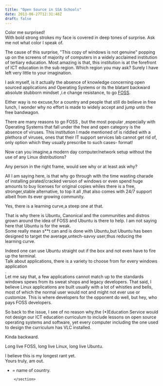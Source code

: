 ```yaml
---
title: "Open Source in SSA Schools"
date: 2013-06-27T12:31:48Z
draft: false
---
```


<section class="post-content">
            <p>Color me surprised!<br>
With bold strong strokes my face is covered in deep tones of surprise. Ask me not what color I speak of.</p>
<p>The cause of this surprise, "This copy of windows is not genuine" popping up on the screens of majority  of computers in a widely acclaimed institution of  tertiary education. Most amazing is that, this institution is at the forefront of  ICT education in the sub region. Which region you may ask?  Surely I have left very little to your imagination.</p>
<p>I ask myself, is it actually the absence of knowledge concerning  open sourced applications and Operating Systems or its the blatant backward absolute stubborn mindset ,i.e change resistance, to go <a href="https://en.wikipedia.org/wiki/Free_and_open-source_software">FOSS</a>.</p>
<p>Either way is no excuse,for a country and people that still do believe in free lunch, I wonder why no effort  is made to widely accept  and jump unto the free bandwagon.</p>
<p>There are many  reasons to go FOSS , but the most popular ,especially with Operating Systems that fall under the free and open category is the absence of viruses. This institution I made mentioned of is riddled with a plethora of viruses, ones that their IT support services lab cannot get rid of, only option which they usually prescribe to such cases- format!</p>
<p>Now can you imagine,a modern day computer/network setup without the use of any Linux distributions?</p>
<p>Any person in the right frame, would see why or at least ask why?</p>
<p>All I am saying here, is that why go through with the time wasting charade of installing pirated/cracked version of windows or even spend huge amounts to buy licenses for original copies whiles there is a free, stronger,stable alternative, to top it all ,that also comes with 24/7 support albeit from its ever growing community.</p>
<p>Yes, there is a learning curve,a steep one at that.</p>
<p>That is why there is Ubuntu, Canonical and the communities and distros grown around the idea of FOSS  and Ubuntu is there to help. I am not saying here that Ubuntu is for the weak.<br>
Some really mean s**t can and is done with Ubuntu,but Ubuntu has been designed to target the average,untech-savvy user,thus reducing the learning curve.</p>
<p>Indeed one can use Ubuntu straight out if the box and not even have to fire up the terminal.<br>
Talk about applications, there is a variety to choose from for every windows application<br>
.<br>
Let me say that, a few applications cannot match up to the standards windows spews from its sweat shops and legacy developers. That said, I believe Linux applications are built usually with a lot of whistles and bells, most of which the normal user would not and might not ever use or customize. This is where developers for the opponent do well, but hey, who pays FOSS  developers.</p>
<p>So back to the issue, I see of no reason why,the (*)Education Service would not design our ICT education curriculum to include lessons on open source operating systems and software, yet every computer including the one used to design the curriculum has VLC installed.</p>
<p>Kinda backward.</p>
<p>Long live FOSS, long live Linux, long live Ubuntu.</p>
<p>I believe this is my longest rant yet.<br>
Yours truly, am out.</p>
<ul>
<li>= name of country.</li>
</ul>

        </section>

